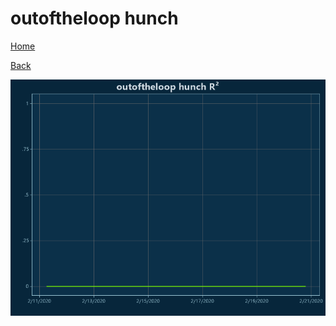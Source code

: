# outoftheloop hunch

[Home](../index.md)

[Back](outoftheloop.md)

![hunch R²](../images/outoftheloop_hunch_RSq.png "hunch R²")

